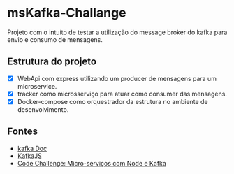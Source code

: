 # msKafka-Challange

Projeto com o intuíto de testar a utilização do message broker do kafka para envio e consumo de mensagens.

## Estrutura do projeto

-[x] WebApi com express utilizando um producer de mensagens para um microservice. 
-[x] tracker como microsserviço para atuar como consumer das mensagens. 
-[x] Docker-compose como orquestrador da estrutura no ambiente de desenvolvimento.

## Fontes

- [kafka Doc](https://kafka.apache.org/)
- [KafkaJS](https://kafka.js.org/)
- [Code Challenge: Micro-serviços com Node e Kafka](https://www.youtube.com/watch?v=-H8pD7sMcfo)

